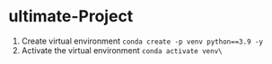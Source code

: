 # ultimate-Project

1. Create virtual environment
`conda create -p venv python==3.9 -y`
2. Activate the virtual environment
`conda activate venv\`
